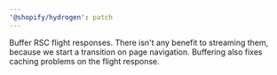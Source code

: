 ```yaml
---
'@shopify/hydrogen': patch
---
```


Buffer RSC flight responses. There isn't any benefit to streaming them, because we start a transition on page navigation. Buffering also fixes caching problems on the flight response.
